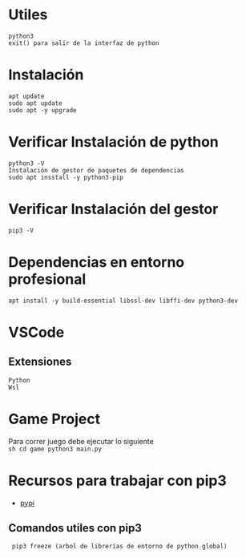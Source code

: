 # Utiles
    python3
    exit() para salir de la interfaz de python
# Instalación
    apt update
    sudo apt update
    sudo apt -y upgrade
# Verificar Instalación de python
    python3 -V
    Instalación de gestor de paquetes de dependencias
    sudo apt insstall -y python3-pip
# Verificar Instalación del gestor
    pip3 -V
# Dependencias en entorno profesional
    apt install -y build-essential libssl-dev libffi-dev python3-dev
# VSCode 
## Extensiones
    Python
    Wsl

# Game Project
Para correr juego debe ejecutar lo siguiente    
    ```sh
    cd game
    python3 main.py
    ```

# Recursos para trabajar con pip3
*  [pypi](https://pypi.org/)
## Comandos utiles con pip3
     pip3 freeze (arbol de librerías de entorno de python global)

